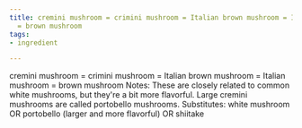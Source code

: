 ```yaml
---
title: cremini mushroom = crimini mushroom = Italian brown mushroom = Italian mushroom
  = brown mushroom
tags:
- ingredient

---
```

cremini mushroom = crimini mushroom = Italian brown mushroom = Italian mushroom = brown mushroom Notes: These are closely related to common white mushrooms, but they're a bit more flavorful. Large cremini mushrooms are called portobello mushrooms. Substitutes: white mushroom OR portobello (larger and more flavorful) OR shiitake
